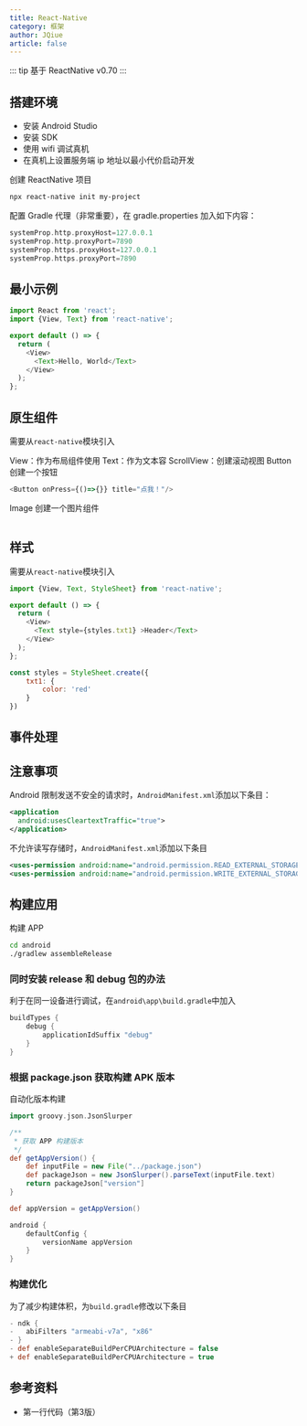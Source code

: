 ```yaml
---
title: React-Native
category: 框架
author: JQiue
article: false
---
```


::: tip
基于 ReactNative v0.70
:::

## 搭建环境

+ 安装 Android Studio
+ 安装 SDK
+ 使用 wifi 调试真机
+ 在真机上设置服务端 ip 地址以最小代价启动开发

创建 ReactNative 项目

```sh
npx react-native init my-project
```

配置 Gradle 代理（非常重要），在 gradle.properties 加入如下内容：

```gradle
systemProp.http.proxyHost=127.0.0.1
systemProp.http.proxyPort=7890
systemProp.https.proxyHost=127.0.0.1
systemProp.https.proxyPort=7890
```

## 最小示例

```js
import React from 'react';
import {View, Text} from 'react-native';

export default () => {
  return (
    <View>
      <Text>Hello, World</Text>
    </View>
  );
};
```

## 原生组件

需要从`react-native`模块引入

View：作为布局组件使用
Text：作为文本容
ScrollView：创建滚动视图
Button 创建一个按钮

```js
<Button onPress={()=>{}} title="点我！"/>
```

Image 创建一个图片组件

```js
```

## 样式

需要从`react-native`模块引入

```js
import {View, Text, StyleSheet} from 'react-native';

export default () => {
  return (
    <View>
      <Text style={styles.txt1} >Header</Text>
    </View>
  );
};

const styles = StyleSheet.create({
    txt1: {
        color: 'red'
    }
})
```

## 事件处理

## 注意事项

Android 限制发送不安全的请求时，`AndroidManifest.xml`添加以下条目：

```xml
<application
  android:usesCleartextTraffic="true">
</application>
```

不允许读写存储时，`AndroidManifest.xml`添加以下条目

```xml
<uses-permission android:name="android.permission.READ_EXTERNAL_STORAGE"/>
<uses-permission android:name="android.permission.WRITE_EXTERNAL_STORAGE"/>
```

## 构建应用

构建 APP

```sh
cd android
./gradlew assembleRelease
```

### 同时安装 release 和 debug 包的办法

利于在同一设备进行调试，在`android\app\build.gradle`中加入

```gradle
buildTypes {
    debug {
        applicationIdSuffix "debug"
    }
}
```

### 根据 package.json 获取构建 APK 版本

自动化版本构建

```gradle
import groovy.json.JsonSlurper

/**
 * 获取 APP 构建版本
 */
def getAppVersion() {
    def inputFile = new File("../package.json")
    def packageJson = new JsonSlurper().parseText(inputFile.text)
    return packageJson["version"]
}

def appVersion = getAppVersion()

android {
    defaultConfig {
        versionName appVersion
    }
}
```

### 构建优化

为了减少构建体积，为`build.gradle`修改以下条目

```gradle
- ndk {
-   abiFilters "armeabi-v7a", "x86"
- }
- def enableSeparateBuildPerCPUArchitecture = false
+ def enableSeparateBuildPerCPUArchitecture = true
```

## 参考资料

+ 第一行代码（第3版）
